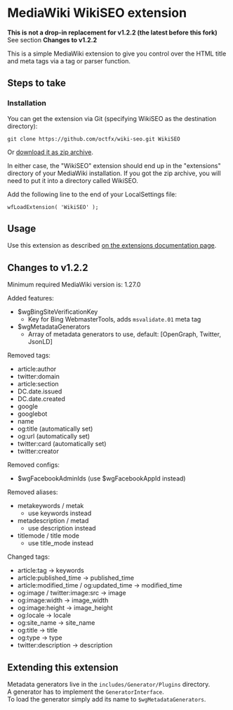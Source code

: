 # MediaWiki WikiSEO extension

**This is not a drop-in replacement for v1.2.2 (the latest before this fork)**  
See section **Changes to v1.2.2**  

This is a simple MediaWiki extension to give you control over the HTML title 
and meta tags via a tag or parser function.  

## Steps to take

### Installation
You can get the extension via Git (specifying WikiSEO as the destination directory):

    git clone https://github.com/octfx/wiki-seo.git WikiSEO

Or [download it as zip archive](https://github.com/octfx/wiki-seo/archive/master.zip).

In either case, the "WikiSEO" extension should end up in the "extensions" directory 
of your MediaWiki installation. If you got the zip archive, you will need to put it 
into a directory called WikiSEO.

Add the following line to the end of your LocalSettings file:

    wfLoadExtension( 'WikiSEO' );

## Usage
Use this extension as described [on the extensions documentation page](https://www.mediawiki.org/wiki/Extension:WikiSEO).

## Changes to v1.2.2
Minimum required MediaWiki version is: 1.27.0  

Added features:
* $wgBingSiteVerificationKey
  * Key for Bing WebmasterTools, adds ``msvalidate.01`` meta tag
* $wgMetadataGenerators
  * Array of metadata generators to use, default: [OpenGraph, Twitter, JsonLD]

Removed tags:
* article:author
* twitter:domain
* article:section
* DC.date.issued
* DC.date.created
* google
* googlebot
* name
* og:title (automatically set)
* og:url (automatically set)
* twitter:card (automatically set)
* twitter:creator

Removed configs:
* $wgFacebookAdminIds (use $wgFacebookAppId instead)

Removed aliases:
* metakeywords / metak
  * use keywords instead
* metadescription / metad
  * use description instead
* titlemode / title mode
  * use title_mode instead

Changed tags:
* article:tag -> keywords
* article:published_time -> published_time
* article:modified_time / og:updated_time -> modified_time
* og:image / twitter:image:src -> image
* og:image:width -> image_width
* og:image:height -> image_height
* og:locale -> locale
* og:site_name -> site_name
* og:title -> title
* og:type -> type
* twitter:description -> description


## Extending this extension
Metadata generators live in the ``includes/Generator/Plugins`` directory.  
A generator has to implement the ``GeneratorInterface``.  
To load the generator simply add its name to ``$wgMetadataGenerators``.
